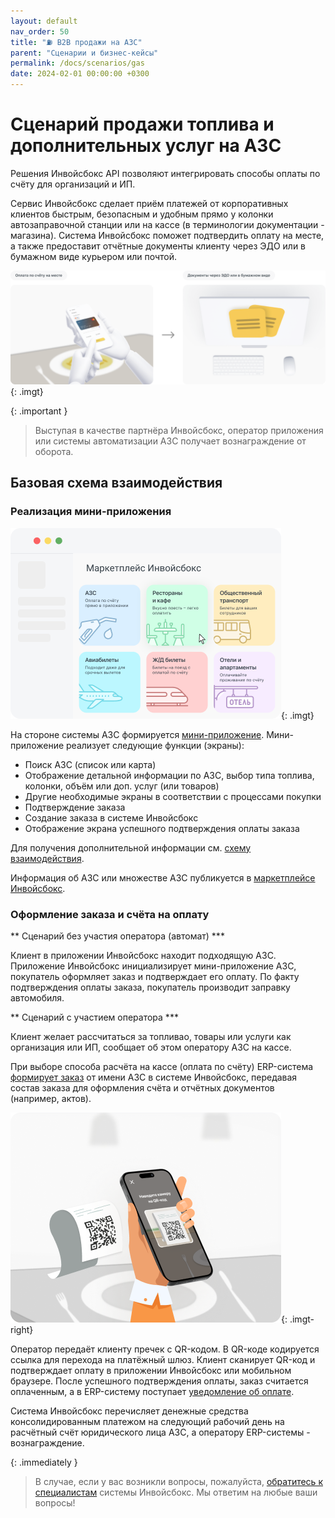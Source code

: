 ```yaml
---
layout: default
nav_order: 50
title: "⛽ B2B продажи на АЗС"
parent: "Сценарии и бизнес-кейсы"
permalink: /docs/scenarios/gas
date: 2024-02-01 00:00:00 +0300
---
```


# Сценарий продажи топлива и дополнительных услуг на АЗС

Решения Инвойсбокс API позволяют интегрировать способы оплаты по счёту для организаций и ИП.

Сервис Инвойсбокс сделает приём платежей от корпоративных клиентов быстрым, безопасным и удобным
прямо у колонки автозаправочной станции или на кассе (в терминологии документации - магазина).
Система Инвойсбокс поможет подтвердить оплату на месте, а также предоставит отчётные документы
клиенту через ЭДО или в бумажном виде курьером или почтой.

![Подключить](/assets/images/scenarios/ras/frame1.png){: .imgt}

{: .important }
> Выступая в качестве партнёра Инвойсбокс, оператор приложения или системы автоматизации АЗС получает
> вознаграждение от оборота.

## Базовая схема взаимодействия

### Реализация мини-приложения

![Маркетплейс](/assets/images/scenarios/ras/marketplace.png){: .imgt}

На стороне системы АЗС формируется [мини-приложение](/docs/marketplace/mini-apps/). Мини-приложение
реализует следующие функции (экраны):
- Поиск АЗС (список или карта)
- Отображение детальной информации по АЗС, выбор типа топлива, колонки, объём или доп. услуг (или товаров)
- Другие необходимые экраны в соответствии с процессами покупки
- Подтверждение заказа
- Создание заказа в системе Инвойсбокс
- Отображение экрана успешного подтверждения оплаты заказа

Для получения дополнительной информации см. [схему взаимодействия](/docs/marketplace/schema/).

Информация об АЗС или множестве АЗС публикуется в [маркетплейсе Инвойсбокс](/docs/marketplace).

### Оформление заказа и счёта на оплату

** Сценарий без участия оператора (автомат) ***

Клиент в приложении Инвойсбокс находит подходящую АЗС. Приложение Инвойсбокс инициализирует мини-приложение АЗС,
покупатель оформляет заказ и подтверждает его оплату. По факту подтверждения оплаты заказа, покупатель производит
заправку автомобиля.

** Сценарий с участием оператора ***

Клиент желает рассчитаться за топливао, товары или услуги как организация или ИП, сообщает об этом оператору АЗС на
кассе.

При выборе способа расчёта на кассе (оплата по счёту) ERP-система [формирует заказ](/docs/merchant/order/create/)
от имени АЗС в системе Инвойсбокс, передавая состав заказа для оформления счёта и отчётных документов
(например, актов).

![Пречек](/assets/images/scenarios/ras/frame3.png){: .imgt-right}

Оператор передаёт клиенту пречек с QR-кодом. В QR-коде кодируется ссылка для перехода на платёжный шлюз.
Клиент сканирует QR-код и подтверждает оплату в приложении Инвойсбокс или мобильном браузере. После успешного подтверждения
оплаты, заказ считается оплаченным, а в ERP-систему поступает [уведомление об оплате](/docs/merchant/notification).

Система Инвойсбокс перечисляет денежные средства консолидированным платежом на следующий рабочий день на
расчётный счёт юридического лица АЗС, а оператору ERP-системы - вознаграждение.


{: .immediately }
> В случае, если у вас возникли вопросы, пожалуйста, [обратитесь к специалистам](https://www.invoicebox.ru/ru/contacts/feedback.html)
> системы Инвойсбокс. Мы ответим на любые ваши вопросы!
